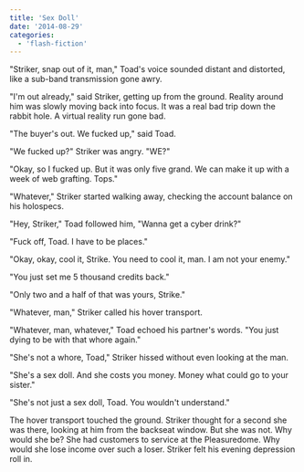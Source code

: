 ```yaml
---
title: 'Sex Doll'
date: '2014-08-29'
categories:
  - 'flash-fiction'
---
```


"Striker, snap out of it, man," Toad's voice sounded distant and distorted, like
a sub-band transmission gone awry.

<!-- truncate -->

"I'm out already," said Striker, getting up from the ground. Reality around him
was slowly moving back into focus. It was a real bad trip down the rabbit hole.
A virtual reality run gone bad.

"The buyer's out. We fucked up," said Toad.

"We fucked up?" Striker was angry. "WE?"

"Okay, so I fucked up. But it was only five grand. We can make it up with a week
of web grafting. Tops."

"Whatever," Striker started walking away, checking the account balance on his
holospecs.

"Hey, Striker," Toad followed him, "Wanna get a cyber drink?"

"Fuck off, Toad. I have to be places."

"Okay, okay, cool it, Strike. You need to cool it, man. I am not your enemy."

"You just set me 5 thousand credits back."

"Only two and a half of that was yours, Strike."

"Whatever, man," Striker called his hover transport.

"Whatever, man, whatever," Toad echoed his partner's words. "You just dying to
be with that whore again."

"She's not a whore, Toad," Striker hissed without even looking at the man.

"She's a sex doll. And she costs you money. Money what could go to your sister."

"She's not just a sex doll, Toad. You wouldn't understand."

The hover transport touched the ground. Striker thought for a second she was
there, looking at him from the backseat window. But she was not. Why would she
be? She had customers to service at the Pleasuredome. Why would she lose income
over such a loser. Striker felt his evening depression roll in.
